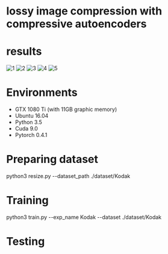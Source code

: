 # lossy image compression with compressive autoencoders

# results
![1](https://i.imgur.com/GWDbay4.png)
![2](https://i.imgur.com/KNi7fkh.jpg)
![3](https://i.imgur.com/LDSoBKb.jpg)
![4](https://i.imgur.com/cBJbLKg.jpg)
![5](https://i.imgur.com/ARbPB86.jpg)

# Environments
- GTX 1080 Ti (with 11GB graphic memory)
- Ubuntu 16.04
- Python 3.5
- Cuda 9.0
- Pytorch 0.4.1

# Preparing dataset
python3 resize.py --dataset_path ./dataset/Kodak

# Training
python3 train.py --exp_name Kodak --dataset ./dataset/Kodak

# Testing
